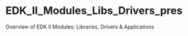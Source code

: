 # EDK_II_Modules_Libs_Drivers_pres
Overview of EDK II Modules: Libraries, Drivers &amp; Applications
